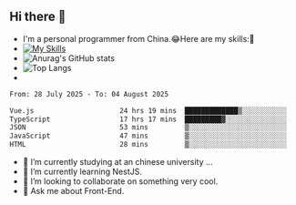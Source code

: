 ## Hi there 👋
- I'm a personal programmer from China.😂Here are my skills:🤔
- [![My Skills](https://skillicons.dev/icons?i=js,html,css,vue,typescript,java,golang)](https://skillicons.dev)
- ![Anurag's GitHub stats](https://github-readme-stats.vercel.app/api?username=FluffyChi-Xing&count_private=true&show_icons=true&theme=radical)
- ![Top Langs](https://github-readme-stats.vercel.app/api/top-langs/?username=FluffyChi-Xing)
- <!--START_SECTION:waka-->

```txt
From: 28 July 2025 - To: 04 August 2025

Vue.js                     24 hrs 19 mins  █████████████▒░░░░░░░░░░░   53.97 %
TypeScript                 17 hrs 17 mins  █████████▓░░░░░░░░░░░░░░░   38.35 %
JSON                       53 mins         ▒░░░░░░░░░░░░░░░░░░░░░░░░   01.97 %
JavaScript                 47 mins         ▒░░░░░░░░░░░░░░░░░░░░░░░░   01.76 %
HTML                       28 mins         ▒░░░░░░░░░░░░░░░░░░░░░░░░   01.05 %
```

<!--END_SECTION:waka-->
- 🔭 I’m currently studying at an chinese university ...
- 🌱 I’m currently learning NestJS.
- 👯 I’m looking to collaborate on something very cool.
- 💬 Ask me about Front-End.
